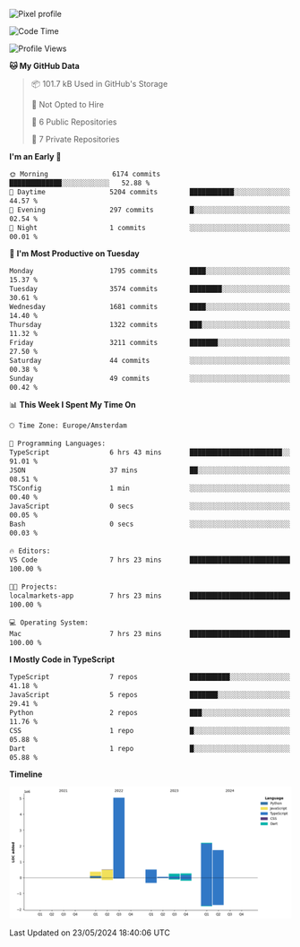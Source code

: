 ![Pixel profile](https://pixel-profile.vercel.app/api/github-stats?username=Atchferox&screen_effect=true&theme=rainbow
)


<!--START_SECTION:waka-->
![Code Time](http://img.shields.io/badge/Code%20Time-385%20hrs%2019%20mins-blue)

![Profile Views](http://img.shields.io/badge/Profile%20Views-1-blue)

**🐱 My GitHub Data** 

> 📦 101.7 kB Used in GitHub's Storage 
 > 
> 🚫 Not Opted to Hire
 > 
> 📜 6 Public Repositories 
 > 
> 🔑 7 Private Repositories 
 > 
**I'm an Early 🐤** 

```text
🌞 Morning                6174 commits        █████████████░░░░░░░░░░░░   52.88 % 
🌆 Daytime                5204 commits        ███████████░░░░░░░░░░░░░░   44.57 % 
🌃 Evening                297 commits         █░░░░░░░░░░░░░░░░░░░░░░░░   02.54 % 
🌙 Night                  1 commits           ░░░░░░░░░░░░░░░░░░░░░░░░░   00.01 % 
```
📅 **I'm Most Productive on Tuesday** 

```text
Monday                   1795 commits        ████░░░░░░░░░░░░░░░░░░░░░   15.37 % 
Tuesday                  3574 commits        ████████░░░░░░░░░░░░░░░░░   30.61 % 
Wednesday                1681 commits        ████░░░░░░░░░░░░░░░░░░░░░   14.40 % 
Thursday                 1322 commits        ███░░░░░░░░░░░░░░░░░░░░░░   11.32 % 
Friday                   3211 commits        ███████░░░░░░░░░░░░░░░░░░   27.50 % 
Saturday                 44 commits          ░░░░░░░░░░░░░░░░░░░░░░░░░   00.38 % 
Sunday                   49 commits          ░░░░░░░░░░░░░░░░░░░░░░░░░   00.42 % 
```


📊 **This Week I Spent My Time On** 

```text
🕑︎ Time Zone: Europe/Amsterdam

💬 Programming Languages: 
TypeScript               6 hrs 43 mins       ███████████████████████░░   91.01 % 
JSON                     37 mins             ██░░░░░░░░░░░░░░░░░░░░░░░   08.51 % 
TSConfig                 1 min               ░░░░░░░░░░░░░░░░░░░░░░░░░   00.40 % 
JavaScript               0 secs              ░░░░░░░░░░░░░░░░░░░░░░░░░   00.05 % 
Bash                     0 secs              ░░░░░░░░░░░░░░░░░░░░░░░░░   00.03 % 

🔥 Editors: 
VS Code                  7 hrs 23 mins       █████████████████████████   100.00 % 

🐱‍💻 Projects: 
localmarkets-app         7 hrs 23 mins       █████████████████████████   100.00 % 

💻 Operating System: 
Mac                      7 hrs 23 mins       █████████████████████████   100.00 % 
```

**I Mostly Code in TypeScript** 

```text
TypeScript               7 repos             ██████████░░░░░░░░░░░░░░░   41.18 % 
JavaScript               5 repos             ███████░░░░░░░░░░░░░░░░░░   29.41 % 
Python                   2 repos             ███░░░░░░░░░░░░░░░░░░░░░░   11.76 % 
CSS                      1 repo              █░░░░░░░░░░░░░░░░░░░░░░░░   05.88 % 
Dart                     1 repo              █░░░░░░░░░░░░░░░░░░░░░░░░   05.88 % 
```



**Timeline**

![Lines of Code chart](https://raw.githubusercontent.com/Atchferox/Atchferox/main/assets/bar_graph.png)


 Last Updated on 23/05/2024 18:40:06 UTC
<!--END_SECTION:waka-->
